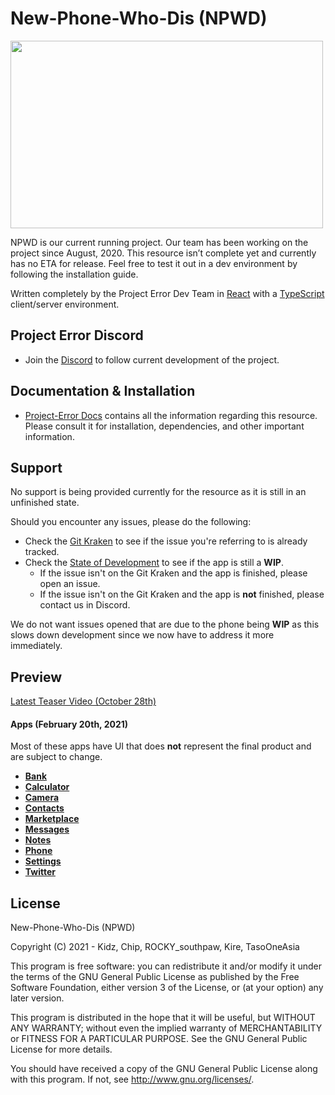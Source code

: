 # New-Phone-Who-Dis (NPWD)

<img src="https://beta.iodine.gg/zVkK7.png" width="500" height="300" />

NPWD is our current running project. Our team has been working on the project since August, 2020. This resource isn’t complete yet and currently has no ETA for release. Feel free to test it out in a dev environment by following the installation guide.

Written completely by the Project Error Dev Team in [React](https://reactjs.org/) with a [TypeScript](https://www.typescriptlang.org/) client/server environment.

## Project Error Discord

- Join the [Discord](https://discord.gg/HYwBjTbAY5) to follow current development of the project.

## Documentation & Installation

- [Project-Error Docs](https://docs.projecterror.dev/#/) contains all the information regarding this resource. Please consult it for installation, dependencies, and other important information.

## Support

No support is being provided currently for the resource as it is still in an unfinished state.

Should you encounter any issues, please do the following:

- Check the [Git Kraken](https://app.gitkraken.com/glo/board/X9YZ_x_SVQEcMwpH) to see if the issue you're referring to is already tracked.
- Check the [State of Development](https://docs.projecterror.dev/#/npwd/state-of-dev?id=introduction) to see if the app is still a **WIP**.
  - If the issue isn't on the Git Kraken and the app is finished, please open an issue.
  - If the issue isn't on the Git Kraken and the app is **not** finished, please contact us in Discord.

We do not want issues opened that are due to the phone being **WIP** as this slows down development since we now have to address it more immediately.

## Preview

[Latest Teaser Video (October 28th)](https://streamable.com/f1ri9r)

#### Apps (February 20th, 2021)

Most of these apps have UI that does **not** represent the final product and are subject to change.

- [**Bank**](https://beta.iodine.gg/Eh53X.png)
- [**Calculator**](https://beta.iodine.gg/s6VQV.png)
- [**Camera**](https://beta.iodine.gg/vW0y9.png)
- [**Contacts**](https://beta.iodine.gg/3fujR.png)
- [**Marketplace**](https://beta.iodine.gg/5bUa8.png)
- [**Messages**](https://beta.iodine.gg/S4Lia.png)
- [**Notes**](https://beta.iodine.gg/qTkBb.png)
- [**Phone**](https://beta.iodine.gg/z0ii9.png)
- [**Settings**](https://beta.iodine.gg/mZAIt.png)
- [**Twitter**](https://beta.iodine.gg/rQZFR.png)

## License

New-Phone-Who-Dis (NPWD)

Copyright (C) 2021 - Kidz, Chip, ROCKY_southpaw, Kire, TasoOneAsia

This program is free software: you can redistribute it and/or modify
it under the terms of the GNU General Public License as published by
the Free Software Foundation, either version 3 of the License, or
(at your option) any later version.

This program is distributed in the hope that it will be useful,
but WITHOUT ANY WARRANTY; without even the implied warranty of
MERCHANTABILITY or FITNESS FOR A PARTICULAR PURPOSE. See the
GNU General Public License for more details.

You should have received a copy of the GNU General Public License
along with this program. If not, see <http://www.gnu.org/licenses/>.
